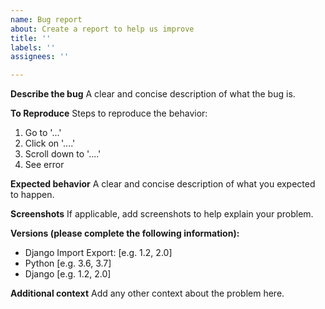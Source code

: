 ```yaml
---
name: Bug report
about: Create a report to help us improve
title: ''
labels: ''
assignees: ''

---
```


**Describe the bug**
A clear and concise description of what the bug is.

**To Reproduce**
Steps to reproduce the behavior:
1. Go to '...'
2. Click on '....'
3. Scroll down to '....'
4. See error

**Expected behavior**
A clear and concise description of what you expected to happen.

**Screenshots**
If applicable, add screenshots to help explain your problem.

**Versions (please complete the following information):**
 - Django Import Export: [e.g. 1.2, 2.0]
 - Python [e.g. 3.6, 3.7]
 - Django [e.g. 1.2, 2.0]

**Additional context**
Add any other context about the problem here.

